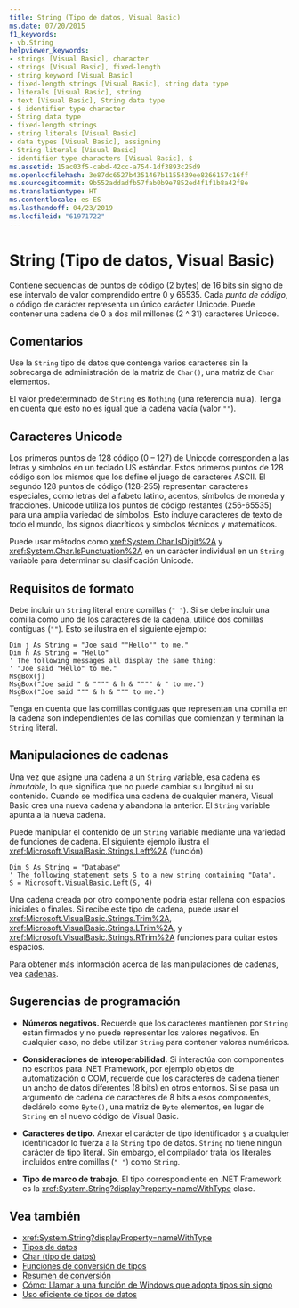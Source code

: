 ```yaml
---
title: String (Tipo de datos, Visual Basic)
ms.date: 07/20/2015
f1_keywords:
- vb.String
helpviewer_keywords:
- strings [Visual Basic], character
- strings [Visual Basic], fixed-length
- string keyword [Visual Basic]
- fixed-length strings [Visual Basic], string data type
- literals [Visual Basic], string
- text [Visual Basic], String data type
- $ identifier type character
- String data type
- fixed-length strings
- string literals [Visual Basic]
- data types [Visual Basic], assigning
- String literals [Visual Basic]
- identifier type characters [Visual Basic], $
ms.assetid: 15ac03f5-cabd-42cc-a754-1df3893c25d9
ms.openlocfilehash: 3e87dc6527b4351467b1155439ee8266157c16ff
ms.sourcegitcommit: 9b552addadfb57fab0b9e7852ed4f1f1b8a42f8e
ms.translationtype: HT
ms.contentlocale: es-ES
ms.lasthandoff: 04/23/2019
ms.locfileid: "61971722"
---
```

# <a name="string-data-type-visual-basic"></a>String (Tipo de datos, Visual Basic)
Contiene secuencias de puntos de código (2 bytes) de 16 bits sin signo de ese intervalo de valor comprendido entre 0 y 65535. Cada *punto de código*, o código de carácter representa un único carácter Unicode. Puede contener una cadena de 0 a dos mil millones (2 ^ 31) caracteres Unicode.  
  
## <a name="remarks"></a>Comentarios  
 Use la `String` tipo de datos que contenga varios caracteres sin la sobrecarga de administración de la matriz de `Char()`, una matriz de `Char` elementos.  
  
 El valor predeterminado de `String` es `Nothing` (una referencia nula). Tenga en cuenta que esto no es igual que la cadena vacía (valor `""`).  
  
## <a name="unicode-characters"></a>Caracteres Unicode  
 Los primeros puntos de 128 código (0 – 127) de Unicode corresponden a las letras y símbolos en un teclado US estándar. Estos primeros puntos de 128 código son los mismos que los define el juego de caracteres ASCII. El segundo 128 puntos de código (128-255) representan caracteres especiales, como letras del alfabeto latino, acentos, símbolos de moneda y fracciones. Unicode utiliza los puntos de código restantes (256-65535) para una amplia variedad de símbolos. Esto incluye caracteres de texto de todo el mundo, los signos diacríticos y símbolos técnicos y matemáticos.  
  
 Puede usar métodos como <xref:System.Char.IsDigit%2A> y <xref:System.Char.IsPunctuation%2A> en un carácter individual en un `String` variable para determinar su clasificación Unicode.  
  
## <a name="format-requirements"></a>Requisitos de formato  
 Debe incluir un `String` literal entre comillas (`" "`). Si se debe incluir una comilla como uno de los caracteres de la cadena, utilice dos comillas contiguas (`""`). Esto se ilustra en el siguiente ejemplo:  
  
```  
Dim j As String = "Joe said ""Hello"" to me."  
Dim h As String = "Hello"  
' The following messages all display the same thing:  
' "Joe said "Hello" to me."  
MsgBox(j)  
MsgBox("Joe said " & """" & h & """" & " to me.")  
MsgBox("Joe said """ & h & """ to me.")  
```  
  
 Tenga en cuenta que las comillas contiguas que representan una comilla en la cadena son independientes de las comillas que comienzan y terminan la `String` literal.  
  
## <a name="string-manipulations"></a>Manipulaciones de cadenas  
 Una vez que asigne una cadena a un `String` variable, esa cadena es *inmutable*, lo que significa que no puede cambiar su longitud ni su contenido. Cuando se modifica una cadena de cualquier manera, Visual Basic crea una nueva cadena y abandona la anterior. El `String` variable apunta a la nueva cadena.  
  
 Puede manipular el contenido de un `String` variable mediante una variedad de funciones de cadena. El siguiente ejemplo ilustra el <xref:Microsoft.VisualBasic.Strings.Left%2A> (función)  
  
```  
Dim S As String = "Database"  
' The following statement sets S to a new string containing "Data".  
S = Microsoft.VisualBasic.Left(S, 4)  
```  
  
 Una cadena creada por otro componente podría estar rellena con espacios iniciales o finales. Si recibe este tipo de cadena, puede usar el <xref:Microsoft.VisualBasic.Strings.Trim%2A>, <xref:Microsoft.VisualBasic.Strings.LTrim%2A>, y <xref:Microsoft.VisualBasic.Strings.RTrim%2A> funciones para quitar estos espacios.  
  
 Para obtener más información acerca de las manipulaciones de cadenas, vea [cadenas](../../../visual-basic/programming-guide/language-features/strings/index.md).  
  
## <a name="programming-tips"></a>Sugerencias de programación  
  
- **Números negativos.** Recuerde que los caracteres mantienen por `String` están firmados y no puede representar los valores negativos. En cualquier caso, no debe utilizar `String` para contener valores numéricos.  
  
- **Consideraciones de interoperabilidad.** Si interactúa con componentes no escritos para .NET Framework, por ejemplo objetos de automatización o COM, recuerde que los caracteres de cadena tienen un ancho de datos diferentes (8 bits) en otros entornos. Si se pasa un argumento de cadena de caracteres de 8 bits a esos componentes, declárelo como `Byte()`, una matriz de `Byte` elementos, en lugar de `String` en el nuevo código de Visual Basic.  
  
- **Caracteres de tipo.** Anexar el carácter de tipo identificador `$` a cualquier identificador lo fuerza a la `String` tipo de datos. `String` no tiene ningún carácter de tipo literal. Sin embargo, el compilador trata los literales incluidos entre comillas (`" "`) como `String`.  
  
- **Tipo de marco de trabajo.** El tipo correspondiente en .NET Framework es la <xref:System.String?displayProperty=nameWithType> clase.  
  
## <a name="see-also"></a>Vea también

- <xref:System.String?displayProperty=nameWithType>
- [Tipos de datos](../../../visual-basic/language-reference/data-types/index.md)
- [Char (tipo de datos)](../../../visual-basic/language-reference/data-types/char-data-type.md)
- [Funciones de conversión de tipos](../../../visual-basic/language-reference/functions/type-conversion-functions.md)
- [Resumen de conversión](../../../visual-basic/language-reference/keywords/conversion-summary.md)
- [Cómo: Llamar a una función de Windows que adopta tipos sin signo](../../../visual-basic/programming-guide/com-interop/how-to-call-a-windows-function-that-takes-unsigned-types.md)
- [Uso eficiente de tipos de datos](../../../visual-basic/programming-guide/language-features/data-types/efficient-use-of-data-types.md)
